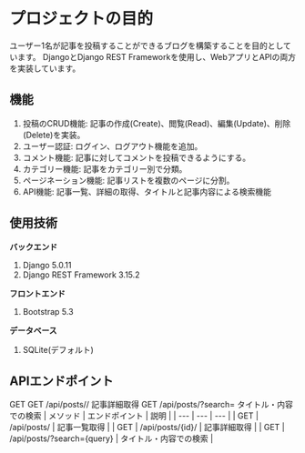 # プロジェクトの目的
ユーザー1名が記事を投稿することができるブログを構築することを目的としています。
DjangoとDjango REST Frameworkを使用し、WebアプリとAPIの両方を実装しています。

## 機能
1. 投稿のCRUD機能: 記事の作成(Create)、閲覧(Read)、編集(Update)、削除(Delete)を実装。
2. ユーザー認証: ログイン、ログアウト機能を追加。
3. コメント機能: 記事に対してコメントを投稿できるようにする。
4. カテゴリー機能: 記事をカテゴリー別で分類。
5. ページネーション機能: 記事リストを複数のページに分割。
6. API機能: 記事一覧、詳細の取得、タイトルと記事内容による検索機能
   
## 使用技術
**バックエンド**
1. Django 5.0.11
2. Django REST Framework 3.15.2

**フロントエンド**
1. Bootstrap 5.3

**データベース**
1. SQLite(デフォルト)

## APIエンドポイント
GET	
GET	/api/posts/<id>/	記事詳細取得
GET	/api/posts/?search=<query>	タイトル・内容での検索
|  メソッド   |  エンドポイント  |  説明  | 
| --- | --- | --- | 
| GET | /api/posts/  |  記事一覧取得   | 
| GET | /api/posts/{id}/  |  記事詳細取得   | 
| GET | /api/posts/?search={query}  |   タイトル・内容での検索  | 
